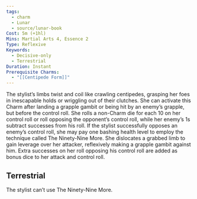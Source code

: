 ```yaml
---
tags:
  - charm
  - Lunar
  - source/lunar-book
Cost: 5m (+1hl)
Mins: Martial Arts 4, Essence 2
Type: Reflexive
Keywords:
  - Decisive-only
  - Terrestrial
Duration: Instant
Prerequisite Charms:
  - "[[Centipede Form]]"
---
```

The stylist’s limbs twist and coil like crawling centipedes, grasping her foes in inescapable holds or wriggling out of their clutches. She can activate this Charm after landing a grapple gambit or being hit by an enemy’s grapple, but before the control roll. She rolls a non-Charm die for each 10 on her control roll or roll opposing the opponent’s control roll, while her enemy’s 1s subtract successes from his roll. If the stylist successfully opposes an enemy’s control roll, she may pay one bashing health level to employ the technique called The Ninety-Nine More. She dislocates a grabbed limb to gain leverage over her attacker, reflexively making a grapple gambit against him. Extra successes on her roll opposing his control roll are added as bonus dice to her attack and control roll. 
## Terrestrial

The stylist can’t use The Ninety-Nine More.
